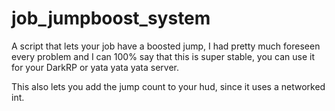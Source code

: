 # job_jumpboost_system
A script that lets your job have a boosted jump, I had pretty much foreseen every problem and I can 100% say that this is super stable, you can use it for your DarkRP or yata yata yata server.

This also lets you add the jump count to your hud, since it uses a networked int.
